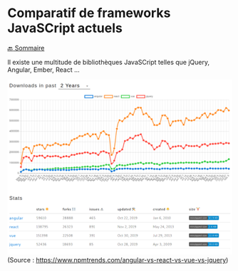 # Comparatif de frameworks JavaSCript actuels
[:back: Sommaire](../README.md)

Il existe une multitude de bibliothèques JavaSCript telles que jQuery, Angular, Ember, React ...

![pic alt](./npmtrends.png "npmtrends")
(Source : https://www.npmtrends.com/angular-vs-react-vs-vue-vs-jquery)
